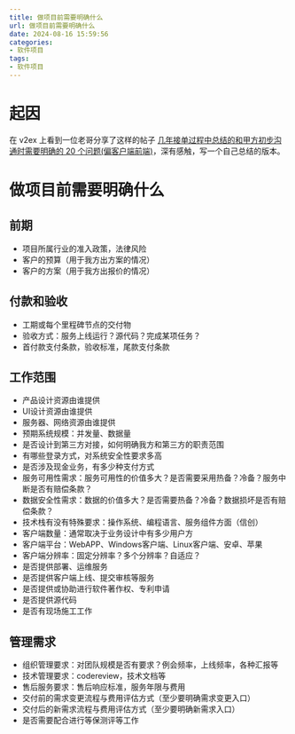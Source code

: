 ```yaml
---
title: 做项目前需要明确什么
url: 做项目前需要明确什么
date: 2024-08-16 15:59:56
categories:
- 软件项目
tags:
- 软件项目
---
```


# 起因

在 v2ex 上看到一位老哥分享了这样的帖子 [几年接单过程中总结的和甲方初步沟通时需要明确的 20 个问题(偏客户端前端)](https://www.v2ex.com/t/1065514)，深有感触，写一个自己总结的版本。

<!-- more -->

# 做项目前需要明确什么

## 前期

- 项目所属行业的准入政策，法律风险
- 客户的预算（用于我方出方案的情况）
- 客户的方案（用于我方出报价的情况）

## 付款和验收

- 工期或每个里程碑节点的交付物
- 验收方式：服务上线运行？源代码？完成某项任务？
- 首付款支付条款，验收标准，尾款支付条款

## 工作范围

- 产品设计资源由谁提供
- UI设计资源由谁提供
- 服务器、网络资源由谁提供
- 预期系统规模：并发量、数据量
- 是否设计到第三方对接，如何明确我方和第三方的职责范围
- 有哪些登录方式，对系统安全性要求多高
- 是否涉及现金业务，有多少种支付方式
- 服务可用性需求：服务可用性的价值多大？是否需要采用热备？冷备？服务中断是否有赔偿条款？
- 数据安全性需求：数据的价值多大？是否需要热备？冷备？数据损坏是否有赔偿条款？
- 技术栈有没有特殊要求：操作系统、编程语言、服务组件方面（信创）
- 客户端数量：通常取决于业务设计中有多少用户方
- 客户端平台：WebAPP、Windows客户端、Linux客户端、安卓、苹果
- 客户端分辨率：固定分辨率？多个分辨率？自适应？
- 是否提供部署、运维服务
- 是否提供客户端上线、提交审核等服务
- 是否提供或协助进行软件著作权、专利申请
- 是否提供源代码
- 是否有现场施工工作

## 管理需求

- 组织管理要求：对团队规模是否有要求？例会频率，上线频率，各种汇报等
- 技术管理要求：codereview，技术文档等
- 售后服务要求：售后响应标准，服务年限与费用
- 交付前的需求变更流程与费用评估方式（至少要明确需求变更入口）
- 交付后的新需求流程与费用评估方式（至少要明确新需求入口）
- 是否需要配合进行等保测评等工作